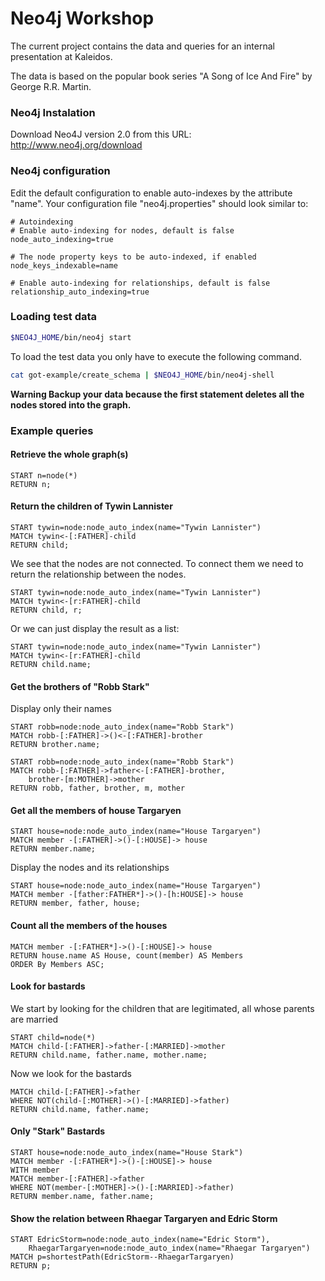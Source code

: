 Neo4j Workshop
===================

The current project contains the data and queries for an internal presentation at
Kaleidos.

The data is based on the popular book series "A Song of Ice And Fire" by George R.R. Martin.

### Neo4j Instalation

Download Neo4J version 2.0 from this URL: http://www.neo4j.org/download

### Neo4j configuration

Edit the default configuration to enable auto-indexes by the attribute "name". Your configuration
file "neo4j.properties" should look similar to:

```
# Autoindexing
# Enable auto-indexing for nodes, default is false
node_auto_indexing=true

# The node property keys to be auto-indexed, if enabled
node_keys_indexable=name

# Enable auto-indexing for relationships, default is false
relationship_auto_indexing=true

```

### Loading test data

```bash
$NEO4J_HOME/bin/neo4j start
```
To load the test data you only have to execute the following command.

```bash
cat got-example/create_schema | $NEO4J_HOME/bin/neo4j-shell
```
**Warning Backup your data because the first statement deletes all the nodes stored into the graph.**

### Example queries

#### Retrieve the whole graph(s)
```cypher
START n=node(*)
RETURN n;
```

#### Return the children of Tywin Lannister
```cypher
START tywin=node:node_auto_index(name="Tywin Lannister")
MATCH tywin<-[:FATHER]-child
RETURN child;
```
We see that the nodes are not connected. To connect them we need to return the relationship between
the nodes.


```cypher
START tywin=node:node_auto_index(name="Tywin Lannister")
MATCH tywin<-[r:FATHER]-child
RETURN child, r;
```

Or we can just display the result as a list:

```cypher
START tywin=node:node_auto_index(name="Tywin Lannister")
MATCH tywin<-[r:FATHER]-child
RETURN child.name;
```

#### Get the brothers of "Robb Stark"
Display only their names

```cypher
START robb=node:node_auto_index(name="Robb Stark")
MATCH robb-[:FATHER]->()<-[:FATHER]-brother
RETURN brother.name;
```

```cypher
START robb=node:node_auto_index(name="Robb Stark")
MATCH robb-[:FATHER]->father<-[:FATHER]-brother,
    brother-[m:MOTHER]->mother
RETURN robb, father, brother, m, mother
```

#### Get all the members of house Targaryen
```cypher
START house=node:node_auto_index(name="House Targaryen")
MATCH member -[:FATHER]->()-[:HOUSE]-> house
RETURN member.name;
```
Display the nodes and its relationships

```cypher
START house=node:node_auto_index(name="House Targaryen")
MATCH member -[father:FATHER*]->()-[h:HOUSE]-> house
RETURN member, father, house;
```

#### Count all the members of the houses
```cypher
MATCH member -[:FATHER*]->()-[:HOUSE]-> house
RETURN house.name AS House, count(member) AS Members
ORDER By Members ASC;
```

#### Look for bastards
We start by looking for the children that are legitimated, all whose parents are married

```cypher
START child=node(*)
MATCH child-[:FATHER]->father-[:MARRIED]->mother
RETURN child.name, father.name, mother.name;
```
Now we look for the bastards

```cypher
MATCH child-[:FATHER]->father
WHERE NOT(child-[:MOTHER]->()-[:MARRIED]->father)
RETURN child.name, father.name;
```
#### Only "Stark" Bastards
```cypher
START house=node:node_auto_index(name="House Stark")
MATCH member -[:FATHER*]->()-[:HOUSE]-> house
WITH member
MATCH member-[:FATHER]->father
WHERE NOT(member-[:MOTHER]->()-[:MARRIED]->father)
RETURN member.name, father.name;
```

#### Show the relation between Rhaegar Targaryen and Edric Storm
```cypher
START EdricStorm=node:node_auto_index(name="Edric Storm"),
    RhaegarTargaryen=node:node_auto_index(name="Rhaegar Targaryen")
MATCH p=shortestPath(EdricStorm--RhaegarTargaryen)
RETURN p;
```
